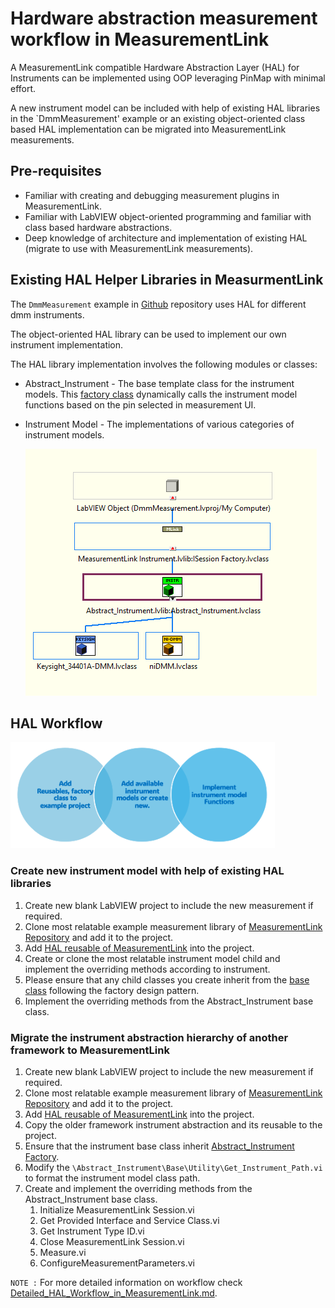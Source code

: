 # Hardware abstraction measurement workflow in MeasurementLink

A MeasurementLink compatible Hardware Abstraction Layer (HAL) for Instruments can be implemented using OOP leveraging PinMap with minimal effort.

A new instrument model can be included with help of existing HAL libraries in the `DmmMeasurement' example or an existing object-oriented class based HAL implementation can be migrated into MeasurementLink measurements.

## Pre-requisites

* Familiar with creating and debugging measurement plugins in MeasurementLink.
* Familiar with LabVIEW object-oriented programming and familiar with class based hardware abstractions.
* Deep knowledge of architecture and implementation of existing HAL (migrate to use with MeasurementLink measurements).

## Existing HAL Helper Libraries in MeasurmentLink

The `DmmMeasurement` example in [Github](https://github.com/ni/measurementlink-labview/tree/users/prem/dmm-hal-implementation/Source/Example%20Measurements/DMM%20Measurement) repository uses HAL for different dmm instruments.

The object-oriented HAL library can be used to implement our own instrument implementation.

The HAL library implementation involves the following modules or classes:

* Abstract_Instrument - The base template class for the instrument models. This [factory class](https://en.wikipedia.org/wiki/Factory_method_pattern) dynamically calls the instrument model functions based on the pin selected in measurement UI.
* Instrument Model - The implementations of various categories of instrument models.

    ![alt text](Abstract_Instrument_Hierarchy.png)

## HAL Workflow

![alt text](HAL_Flow.png)

### Create new instrument model with help of existing HAL libraries

1. Create new blank LabVIEW project to include the new measurement if required.
2. Clone most relatable example measurement library of [MeasurementLink Repository](https://github.com/ni/measurementlink-labview/tree/main/Source/Example%20Measurements) and add it to the project.
3. Add [HAL reusable of MeasurementLink](https://github.com/ni/measurementlink-labview/tree/users/prem/dmm-hal-implementation/Source/Example%20Measurements/DMM%20Measurement/DmmMeasurement/HAL) into the project.
4. Create or clone the most relatable instrument model child and implement the overriding methods according to instrument.
5. Please ensure that any child classes you create inherit from the [base class](https://github.com/ni/measurementlink-labview/blob/users/prem/dmm-hal-implementation/Source/Example%20Measurements/DMM%20Measurement/DmmMeasurement/HAL/Instruments/Base/Abstract_Instrument.lvclass) following the factory design pattern.
6. Implement the overriding methods from the Abstract_Instrument base class.

### Migrate the instrument abstraction hierarchy of another framework to MeasurementLink

1. Create new blank LabVIEW project to include the new measurement if required.
2. Clone most relatable example measurement library of [MeasurementLink Repository](https://github.com/ni/measurementlink-labview/tree/main/Source/Example%20Measurements) and add it to the project.
3. Add [HAL reusable of MeasurementLink](https://github.com/ni/measurementlink-labview/tree/users/prem/dmm-hal-implementation/Source/Example%20Measurements/DMM%20Measurement/DmmMeasurement/HAL) into the project.
4. Copy the older framework instrument abstraction and its reusable to the project.
5. Ensure that the instrument base class inherit [Abstract_Instrument Factory](https://github.com/ni/measurementlink-labview/blob/users/prem/dmm-hal-implementation/Source/Example%20Measurements/DMM%20Measurement/DmmMeasurement/HAL/Instruments/Base/Abstract_Instrument.lvclass).
6. Modify the `\Abstract_Instrument\Base\Utility\Get_Instrument_Path.vi` to format the instrument model class path.
7. Create and implement the overriding methods from the Abstract_Instrument base class.
   1. Initialize MeasurementLink Session.vi
   2. Get Provided Interface and Service Class.vi
   3. Get Instrument Type ID.vi
   4. Close MeasurementLink Session.vi
   5. Measure.vi
   6. ConfigureMeasurementParameters.vi

`NOTE :` For more detailed information on workflow check [Detailed_HAL_Workflow_in_MeasurementLink.md](https://github.com/ni/measurementlink-labview/blob/users/prem/dmm-hal-implementation/Source/Example%20Measurements/DMM%20Measurement/HAL%20Workflow/Detailed_HAL_Workflow_in_MeasurementLink.md).

